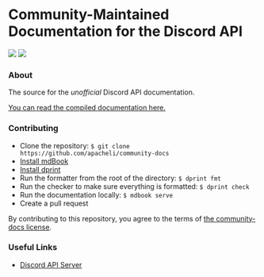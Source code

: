 # Community-Maintained Documentation for the Discord API

[![](https://github.com/apacheli/community-docs/actions/workflows/ci.yaml/badge.svg?branch=master)](https://github.com/apacheli/community-docs/actions/workflows/ci.yaml)
[![](https://discord.com/api/guilds/81384788765712384/widget.png)](https://discord.gg/discord-api)

### About

The source for the _unofficial_ Discord API documentation.

[You can read the compiled documentation here.](https://apacheli.github.io/community-docs/)

### Contributing

- Clone the repository: `$ git clone https://github.com/apacheli/community-docs`
- [Install mdBook](https://rust-lang.github.io/mdBook/guide/installation.html)
- [Install dprint](https://dprint.dev/install/)
- Run the formatter from the root of the directory: `$ dprint fmt`
- Run the checker to make sure everything is formatted: `$ dprint check`
- Run the documentation locally: `$ mdbook serve`
- Create a pull request

By contributing to this repository, you agree to the terms of
[the community-docs license](./LICENSE).

### Useful Links

- [Discord API Server](https://discord.gg/discord-api)
